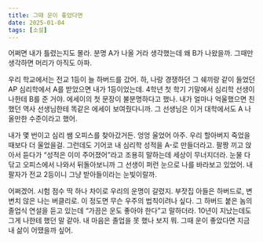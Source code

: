 ```yaml
---
title: 그때 운이 좋았다면
date: 2025-01-04
tags: [소설]
---
```


어쩌면 내가 틀렸는지도 몰라. 분명 A가 나올 거라 생각했는데 왜 B가 나왔을까. 그때만 생각하면 머리가 아직도 아파.

우리 학교에서는 전교 1등이 늘 하버드를 갔어. 하, 나랑 경쟁하던 그 쉐끼랑 같이 들었던 AP 심리학에서 A를 받았으면 내가 1등이었는데. 4학년 첫 학기 기말에서 심리학 선생이 나한테 B를 준 거야. 에세이의 첫 문장이 불분명하다고 했나. 내가 얼마나 억울했으면 친했던 역사 선생님한테 똑같은 에세이 보여줬다니까. 그 선생님은 이거 대학에서도 A 나올만한 수준이라고 했어.

내가 몇 번이고 심리 쌤 오피스를 찾아갔거든. 엉엉 울었어 아주. 우리 할아버지 죽었을 때보다 더 울었을걸. 그런데도 기어코 내 심리학 성적을 A-로 만들더라고. 팔짱 끼고 앉아서 듣다가 “성적은 이미 주어졌어”라고 조용히 말하는데 세상이 무너지더라. 눈물 다 닦고 오피스에서 나와서 뒤돌아보니까 그 선생이 퍼런 눈으로 나를 바라보고 있었어. 내 팔자가 전교 2등이니 그냥 받아들이라는 눈빛이랄까.

어쩌겠어. 시험 점수 딱 하나 차이로 우리의 운명이 갈렸지. 부잣집 아들은 하버드로, 변변치 않은 나는 버클리로. 이 정도면 무슨 우주의 법칙이려나 싶다. 그 하버드 붙은 놈의 졸업식 연설을 듣고 있는데 “가끔은 운도 좋아야 한다”고 말하더라. 10년이 지났는데도 그게 나한테 했던 말 같아. 내 마음은 졸업을 못 했나 보지 뭐. 그때 운이 좋았다면 지금 내 삶이 어땠을까 싶어.